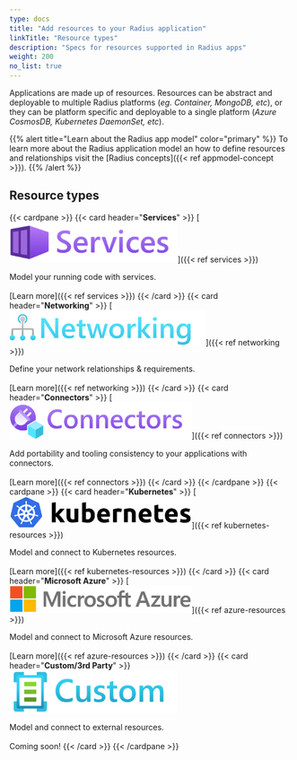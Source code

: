```yaml
---
type: docs
title: "Add resources to your Radius application"
linkTitle: "Resource types"
description: "Specs for resources supported in Radius apps"
weight: 200
no_list: true
---
```


<!-- TODO: pull all the How To notes out of this folder. Only ref stuff. Move content around authoring apps to the AuthoringApps.Concepts page -->


Applications are made up of resources. Resources can be abstract and deployable to multiple Radius platforms (*eg. Container, MongoDB, etc*), or they can be platform specific and deployable to a single platform (*Azure CosmosDB, Kubernetes DaemonSet, etc*).

{{% alert title="Learn about the Radius app model" color="primary" %}}
To learn more about the Radius application model an how to define resources and relationships visit the [Radius concepts]({{< ref appmodel-concept >}}).
{{% /alert %}}

## Resource types

{{< cardpane >}}
{{< card header="**Services**" >}}
[<img src="services.png" alt="Services" style="width:300px"/>]({{< ref services >}})

Model your running code with services.<br /><br />
[Learn more]({{< ref services >}})
{{< /card >}}
{{< card header="**Networking**" >}}
[<img src="networking.png" alt="Networking" style="width:350px"/>]({{< ref networking >}})

Define your network relationships & requirements.<br /><br />
[Learn more]({{< ref networking >}})
{{< /card >}}
{{< card header="**Connectors**" >}}
[<img src="connectors.png" alt="Connectors" style="width:325px"/>]({{< ref connectors >}})

Add portability and tooling consistency to your applications with connectors.<br /><br />
[Learn more]({{< ref connectors >}})
{{< /card >}}
{{< /cardpane >}}
{{< cardpane >}}
{{< card header="**Kubernetes**" >}}
[<img src="kubernetes.svg" alt="Kubernetes" style="width:325px"/>]({{< ref kubernetes-resources >}})

Model and connect to Kubernetes resources.<br /><br />
[Learn more]({{< ref kubernetes-resources >}})
{{< /card >}}
{{< card header="**Microsoft Azure**" >}}
[<img src="azure.png" alt="Microsoft Azure" style="width:325px"/>]({{< ref azure-resources >}})

Model and connect to Microsoft Azure resources.<br /><br />
[Learn more]({{< ref azure-resources >}})
{{< /card >}}
{{< card header="**Custom/3rd Party**" >}}
<img src="custom.png" alt="Custom" style="width:300px"/>

Model and connect to external resources.<br /><br />
Coming soon!
{{< /card >}}
{{< /cardpane >}}
